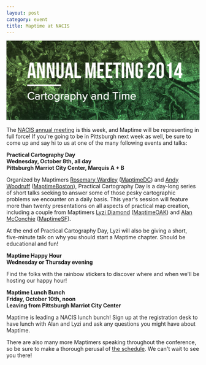 ```yaml
---
layout: post
category: event
title: Maptime at NACIS
---
```

![Maptime at NACIS](/img/NACIS-time.png "Maptime at NACIS")

The [NACIS annual meeting](http://nacis.org/annual-meeting/current-meeting) is this week, and Maptime will be representing in full force! If you're going to be in Pittsburgh next week as well, be sure to come up and say hi to us at one of the many following events and talks:

**Practical Cartography Day**  
**Wednesday, October 8th, all day**  
**Pittsburgh Marriot City Center, Marquis A + B**  

<!--more-->

Organized by Maptimers [Rosemary Wardley](http://twitter.com/rosemarydaley) ([MaptimeDC](http://twitter.com/maptimedc)) and [Andy Woodruff](http://twitter.com/awoodruff) ([MaptimeBoston](http://twitter.com/maptimeboston)), Practical Cartography Day is a day-long series of short talks seeking to answer some of those pesky cartographic problems we encounter on a daily basis. This year's session will feature more than twenty presentations on all aspects of practical map creation, including a couple from Maptimers [Lyzi Diamond](http://twitter.com/lyzidiamond) ([MaptimeOAK](http://twitter.com/maptimeoak)) and [Alan McConchie](http://twitter.com/mappingmashups) ([MaptimeSF](http://twitter.com/maptimesf)).

At the end of Practical Cartography Day, Lyzi will also be giving a short, five-minute talk on why you should start a Maptime chapter. Should be educational and fun!

**Maptime Happy Hour**  
**Wednesday or Thursday evening**

Find the folks with the rainbow stickers to discover where and when we'll be hosting our happy hour!

**Maptime Lunch Bunch**  
**Friday, October 10th, noon**  
**Leaving from Pittsburgh Marriot City Center**  

Maptime is leading a NACIS lunch bunch! Sign up at the registration desk to have lunch with Alan and Lyzi and ask any questions you might have about Maptime.

There are also many more Maptimers speaking throughout the conference, so be sure to make a thorough perusal of [the schedule](http://nacis2014.sched.org/). We can't wait to see you there!
